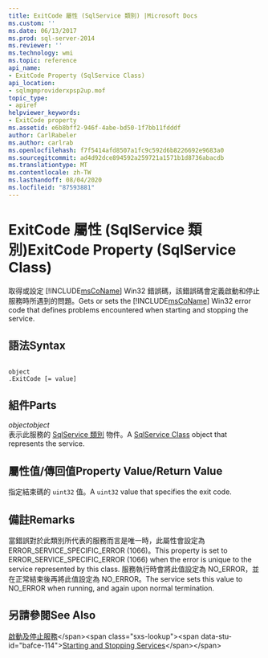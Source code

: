 ```yaml
---
title: ExitCode 屬性 (SqlService 類別) |Microsoft Docs
ms.custom: ''
ms.date: 06/13/2017
ms.prod: sql-server-2014
ms.reviewer: ''
ms.technology: wmi
ms.topic: reference
api_name:
- ExitCode Property (SqlService Class)
api_location:
- sqlmgmproviderxpsp2up.mof
topic_type:
- apiref
helpviewer_keywords:
- ExitCode property
ms.assetid: e6b8bff2-946f-4abe-bd50-1f7bb11fdddf
author: CarlRabeler
ms.author: carlrab
ms.openlocfilehash: f7f5414afd8507a1fc9c592d6b8226692e9683a0
ms.sourcegitcommit: ad4d92dce894592a259721a1571b1d8736abacdb
ms.translationtype: MT
ms.contentlocale: zh-TW
ms.lasthandoff: 08/04/2020
ms.locfileid: "87593881"
---
```

# <a name="exitcode-property-sqlservice-class"></a><span data-ttu-id="bafce-102">ExitCode 屬性 (SqlService 類別)</span><span class="sxs-lookup"><span data-stu-id="bafce-102">ExitCode Property (SqlService Class)</span></span>
  <span data-ttu-id="bafce-103">取得或設定 [!INCLUDE[msCoName](../../../includes/msconame-md.md)] Win32 錯誤碼，該錯誤碼會定義啟動和停止服務時所遇到的問題。</span><span class="sxs-lookup"><span data-stu-id="bafce-103">Gets or sets the [!INCLUDE[msCoName](../../../includes/msconame-md.md)] Win32 error code that defines problems encountered when starting and stopping the service.</span></span>  
  
## <a name="syntax"></a><span data-ttu-id="bafce-104">語法</span><span class="sxs-lookup"><span data-stu-id="bafce-104">Syntax</span></span>  
  
```  
  
object  
.ExitCode [= value]  
```  
  
## <a name="parts"></a><span data-ttu-id="bafce-105">組件</span><span class="sxs-lookup"><span data-stu-id="bafce-105">Parts</span></span>  
 <span data-ttu-id="bafce-106">*object*</span><span class="sxs-lookup"><span data-stu-id="bafce-106">*object*</span></span>  
 <span data-ttu-id="bafce-107">表示此服務的 [SqlService 類別](sqlservice-class.md) 物件。</span><span class="sxs-lookup"><span data-stu-id="bafce-107">A [SqlService Class](sqlservice-class.md) object that represents the service.</span></span>  
  
## <a name="property-valuereturn-value"></a><span data-ttu-id="bafce-108">屬性值/傳回值</span><span class="sxs-lookup"><span data-stu-id="bafce-108">Property Value/Return Value</span></span>  
 <span data-ttu-id="bafce-109">指定結束碼的 `uint32` 值。</span><span class="sxs-lookup"><span data-stu-id="bafce-109">A `uint32` value that specifies the exit code.</span></span>  
  
## <a name="remarks"></a><span data-ttu-id="bafce-110">備註</span><span class="sxs-lookup"><span data-stu-id="bafce-110">Remarks</span></span>  
 <span data-ttu-id="bafce-111">當錯誤對於此類別所代表的服務而言是唯一時，此屬性會設定為 ERROR_SERVICE_SPECIFIC_ERROR (1066)。</span><span class="sxs-lookup"><span data-stu-id="bafce-111">This property is set to ERROR_SERVICE_SPECIFIC_ERROR (1066) when the error is unique to the service represented by this class.</span></span> <span data-ttu-id="bafce-112">服務執行時會將此值設定為 NO_ERROR，並在正常結束後再將此值設定為 NO_ERROR。</span><span class="sxs-lookup"><span data-stu-id="bafce-112">The service sets this value to NO_ERROR when running, and again upon normal termination.</span></span>  
  
## <a name="see-also"></a><span data-ttu-id="bafce-113">另請參閱</span><span class="sxs-lookup"><span data-stu-id="bafce-113">See Also</span></span>  
 <span data-ttu-id="bafce-114">[啟動及停止服務](https://technet.microsoft.com/library/ms174886\(v=sql.105\).aspx)</span><span class="sxs-lookup"><span data-stu-id="bafce-114">[Starting and Stopping Services](https://technet.microsoft.com/library/ms174886\(v=sql.105\).aspx)</span></span>  
  
  
